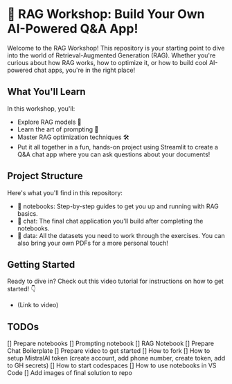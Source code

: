 # 🚀 RAG Workshop: Build Your Own AI-Powered Q&A App!
Welcome to the RAG Workshop! This repository is your starting point to dive into the world of Retrieval-Augmented Generation (RAG). Whether you're curious about how RAG works, how to optimize it, or how to build cool AI-powered chat apps, you're in the right place!

## What You'll Learn
In this workshop, you'll:

- Explore RAG models 🧠
- Learn the art of prompting 🎨
- Master RAG optimization techniques 🛠️
- Put it all together in a fun, hands-on project using Streamlit to create a Q&A chat app where you can ask questions about your documents!


## Project Structure
Here's what you'll find in this repository:

- 📓 notebooks: Step-by-step guides to get you up and running with RAG basics.
- 💬 chat: The final chat application you'll build after completing the notebooks.
- 📂 data: All the datasets you need to work through the exercises. You can also bring your own PDFs for a more personal touch!

## Getting Started
Ready to dive in? Check out this video tutorial for instructions on how to get started! 👇
- (Link to video)


## TODOs
[] Prepare notebooks
    [] Prompting notebook
    [] RAG Notebook
[] Prepare Chat Boilerplate
[] Prepare video to get started
    [] How to fork
    [] How to setup MistralAI token (create account, add phone number, create token, add to GH secrets)
    [] How to start codespaces
    [] How to use notebooks in VS Code
[] Add images of final solution to repo